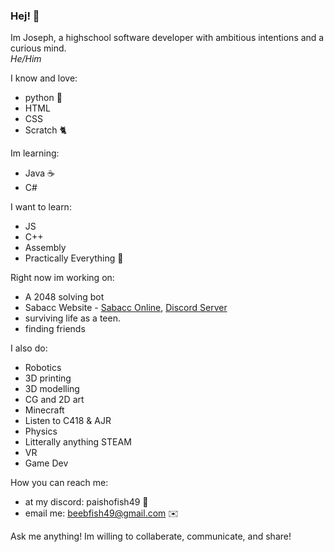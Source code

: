 ### Hej! 👋

Im Joseph, a highschool software developer with ambitious intentions and a curious mind.  
*He/Him*

I know and love:
- python 🐍
- HTML
- CSS
- Scratch 🐈

Im learning:
- Java ☕
- C#

I want to learn:
- JS
- C++
- Assembly
- Practically Everything 🤦

Right now im working on:
- A 2048 solving bot
- Sabacc Website - [Sabacc Online](http://sabacc.samuelanes.com/),  [Discord Server](https://discord.gg/cSYRyqufek)
- surviving life as a teen.
- finding friends

I also do:
- Robotics
- 3D printing
- 3D modelling
- CG and 2D art
- Minecraft
- Listen to C418 & AJR
- Physics
- Litterally anything STEAM
- VR
- Game Dev

How you can reach me:
- at my discord: paishofish49 💬
- email me: beebfish49@gmail.com ✉️

Ask me anything! Im willing to collaberate, communicate, and share!
